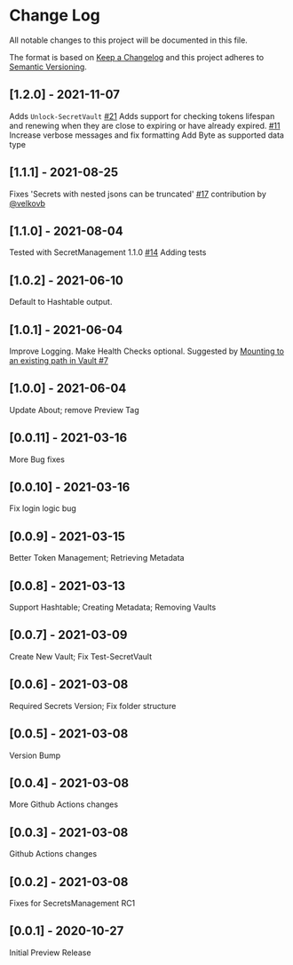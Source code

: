 # Change Log

All notable changes to this project will be documented in this file.

The format is based on [Keep a Changelog](http://keepachangelog.com/)
and this project adheres to [Semantic Versioning](http://semver.org/).

## [1.2.0] - 2021-11-07

Adds `Unlock-SecretVault` [#21](https://github.com/joshcorr/SecretManagement.Hashicorp.Vault.KV/issues/21)
Adds support for checking tokens lifespan and renewing when they are close to expiring or have already expired. [#11](https://github.com/joshcorr/SecretManagement.Hashicorp.Vault.KV/issues/11)
Increase verbose messages and fix formatting
Add Byte as supported data type

## [1.1.1] - 2021-08-25

Fixes 'Secrets with nested jsons can be truncated' [#17](https://github.com/joshcorr/SecretManagement.Hashicorp.Vault.KV/issues/17) contribution by [@velkovb](https://github.com/velkovb)

## [1.1.0] - 2021-08-04

Tested with SecretManagement 1.1.0 [#14](https://github.com/joshcorr/SecretManagement.Hashicorp.Vault.KV/issues/14)
Adding tests

## [1.0.2] - 2021-06-10

Default to Hashtable output.

## [1.0.1] - 2021-06-04

Improve Logging. Make Health Checks optional.
Suggested by [Mounting to an existing path in Vault #7](https://github.com/joshcorr/SecretManagement.Hashicorp.Vault.KV/issues/7)

## [1.0.0] - 2021-06-04

Update About; remove Preview Tag

## [0.0.11] - 2021-03-16

More Bug fixes

## [0.0.10] - 2021-03-16

Fix login logic bug

## [0.0.9] - 2021-03-15

Better Token Management; Retrieving Metadata

## [0.0.8] - 2021-03-13

Support Hashtable; Creating Metadata; Removing Vaults

## [0.0.7] - 2021-03-09

Create New Vault; Fix Test-SecretVault

## [0.0.6] - 2021-03-08

Required Secrets Version; Fix folder structure

## [0.0.5] - 2021-03-08

Version Bump

## [0.0.4] - 2021-03-08

More Github Actions changes

## [0.0.3] - 2021-03-08

Github Actions changes

## [0.0.2] - 2021-03-08

Fixes for SecretsManagement RC1

## [0.0.1] - 2020-10-27

Initial Preview Release
